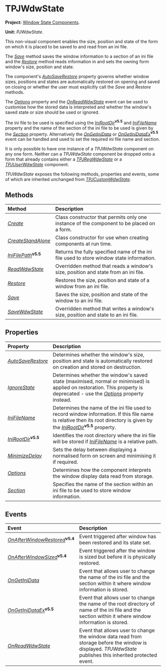 <a href='Hidden comment: 
$Rev$
$Date$
'></a>

# TPJWdwState #

**Project:** [Window State Components](WindowStateComponents.md).

**Unit:** _PJWdwState_.

This non-visual component enables the size, position and state of the form on which it is placed to be saved to and read from an ini file.

The _[Save](TPJWdwStateSave.md)_ method saves the window information to a section of an ini file and the _[Restore](TPJWdwStateRestore.md)_ method reads information in and sets the owning form window's size, position and state.

The component's _[AutoSaveRestore](TPJCustomWdwStateAutoSaveRestore.md)_ property governs whether window sizes, positions and states are automatically restored on opening and saved on closing or whether the user must explicitly call the _Save_ and _Restore_ methods.

The _[Options](TPJCustomWdwStateOptions.md)_ property and the _[OnReadWdwState](TPJCustomWdwStateOnReadWdwState.md)_ event can be used to customise how the stored data is interpreted and whether the window's saved state or size should be used or ignored.

The ini file to be used is specified using the _[IniRootDir](TPJWdwStateIniRootDir.md)_**<sup>v5.5</sup>** and _[IniFileName](TPJWdwStateIniFileName.md)_ property and the name of the section of the ini file to be used is given by the _[Section](TPJWdwStateSection.md)_ property. Alternatively the _[OnGetIniData](TPJWdwStateOnGetIniData.md)_ or _[OnGetIniDataEx](TPJWdwStateOnGetIniDataEx.md)_**<sup>v5.5</sup>** event can be handled and used to set the required ini file name and section.

It is only possible to have one instance of a _TPJWdwState_ component on any one form. Neither can a _TPJWdwState_ component be dropped onto a form that already contains either a _[TPJRegWdwState](TPJRegWdwState.md)_ or a _[TPJUserWdwState](TPJUserWdwState.md)_ component.

_TPJWdwState_ exposes the following methods, properties and events, some of which are inherited unchanged from _[TPJCustomWdwState](TPJCustomWdwState.md)_.

## Methods ##

| **Method** | **Description** |
|:-----------|:----------------|
| _[Create](TPJCustomWdwStateCreate.md)_ | Class constructor that permits only one instance of the component to be placed on a form. |
| _[CreateStandAlone](TPJCustomWdwStateCreateStandAlone.md)_ | Class constructor for use when creating components at run time. |
| _[IniFilePath](TPJWdwStateIniFilePath.md)_**<sup>v5.5</sup>** | Returns the fully specified name of the ini file used to store window state information. |
| _[ReadWdwState](TPJWdwStateReadWdwState.md)_ | Overridden method that reads a window's size, position and state from an ini file. |
| _[Restore](TPJWdwStateRestore.md)_ | Restores the size, position and state of a window from an ini file. |
| _[Save](TPJWdwStateSave.md)_ | Saves the size, position and state of the window to an ini file. |
| _[SaveWdwState](TPJWdwStateSaveWdwState.md)_ | Overridden method that writes a window's size, position and state to an ini file. |

## Properties ##

| **Property** | **Description** |
|:-------------|:----------------|
| _[AutoSaveRestore](TPJCustomWdwStateAutoSaveRestore.md)_ | Determines whether the window's size, position and state is automatically restored on creation and stored on destruction. |
| _[IgnoreState](TPJCustomWdwStateIgnoreState.md)_ | Determines whether the window's saved state (maximised, normal or minimised) is applied on restoration. This property is deprecated - use the _[Options](TPJCustomWdwStateOptions.md)_ property instead. |
| _[IniFileName](TPJWdwStateIniFileName.md)_ | Determines the name of the ini file used to record window information. If this file name is relative then its root directory is given by the _[IniRootDir](TPJWdwStateIniRootDir.md)_**<sup>v5.5</sup>** property. |
| _[IniRootDir](TPJWdwStateIniRootDir.md)_**<sup>v5.5</sup>** | Identifies the root directory where the ini file will be stored if _[IniFileName](TPJWdwStateIniFileName.md)_ is a relative path. |
| _[MinimizeDelay](TPJCustomWdwStateMinimizeDelay.md)_ | Sets the delay between displaying a normalised form on screen and minimising it if required. |
| _[Options](TPJCustomWdwStateOptions.md)_ | Determines how the component interprets the window display data read from storage. |
| _[Section](TPJWdwStateSection.md)_ | Specifies the name of the section within an ini file to be used to store window information. |

## Events ##

| **Event** | **Description** |
|:----------|:----------------|
| _[OnAfterWindowRestored](TPJCustomWdwStateOnAfterWindowRestored.md)_**<sup>v5.4</sup>** | Event triggered after window has been restored and its state set. |
| _[OnAfterWindowSized](TPJCustomWdwStateOnAfterWindowSized.md)_**<sup>v5.4</sup>** | Event triggered after the window is sized but before it is physically restored. |
| _[OnGetIniData](TPJWdwStateOnGetIniData.md)_ | Event that allows user to change the name of the ini file and the section within it where window information is stored. |
| _[OnGetIniDataEx](TPJWdwStateOnGetIniDataEx.md)_**<sup>v5.5</sup>** | Event that allows user to change the name of the root directory of name of the ini file and the section within it where window information is stored. |
| _[OnReadWdwState](TPJCustomWdwStateOnReadWdwState.md)_ | Event that allows user to change the window data read from storage before the window is displayed. _TPJWdwState_ publishes this inherited protected event. |